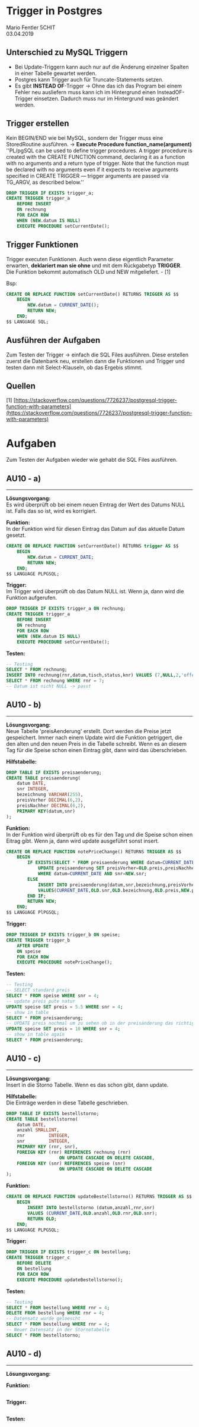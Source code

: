 # Trigger in Postgres
Mario Fentler 5CHIT  
03.04.2019  

## Unterschied zu MySQL Triggern
- Bei Update-Triggern kann auch nur auf die Änderung einzelner Spalten in einer Tabelle gewartet werden.  
- Postgres kann Trigger auch für Truncate-Statements setzen.
- Es gibt __INSTEAD OF__-Trigger -> Ohne das ich das Program bei einem Fehler neu ausliefern muss kann ich im Hintergrund einen InsteadOF-Trigger einsetzen. Dadurch muss nur im Hintergrund was geändert werden.

## Trigger erstellen
Kein BEGIN/END wie bei MySQL, sondern der Trigger muss eine StoredRoutine ausführen. -> __Execute Procedure function_name(argument)__  
''PL/pgSQL can be used to define trigger procedures. A trigger procedure is created with the CREATE FUNCTION command, declaring it as a function with no arguments and a return type of trigger. Note that the function must be declared with no arguments even if it expects to receive arguments specified in CREATE TRIGGER — trigger arguments are passed via TG_ARGV, as described below.''

```SQL
DROP TRIGGER IF EXISTS trigger_a;
CREATE TRIGGER trigger_a
    BEFORE INSERT
    ON rechnung
    FOR EACH ROW
    WHEN (NEW.datum IS NULL)
    EXECUTE PROCEDURE setCurrentDate();
```

## Trigger Funktionen
Trigger executen Funktionen. Auch wenn diese eigentlich Parameter erwarten, __deklariert man sie ohne__ und mit dem Rückgabetyp __TRIGGER__.  
Die Funktion bekommt automatisch OLD und NEW mitgeliefert. - [1]

Bsp:  
```SQL
CREATE OR REPLACE FUNCTION setCurrentDate() RETURNS TRIGGER AS $$
    BEGIN
        NEW.datum = CURRENT_DATE();
        RETURN NEW;
    END;
$$ LANGUAGE SQL;
```

## Ausführen der Aufgaben
Zum Testen der Trigger -> einfach die SQL Files ausführen. Diese erstellen zuerst die Datenbank neu, erstellen dann die Funktionen und Trigger und testen dann mit Select-Klauseln, ob das Ergebis stimmt.

## Quellen
[1] [https://stackoverflow.com/questions/7726237/postgresql-trigger-function-with-parameters](https://stackoverflow.com/questions/7726237/postgresql-trigger-function-with-parameters)

# Aufgaben
Zum Testen der Aufgaben wieder wie gehabt die SQL Files ausführen.

## AU10 - a)
---
__Lösungsvorgang:__  
Es wird überprüft ob bei einem neuen Eintrag der Wert des Datums NULL ist. Falls das so ist, wird es korrigiert.

__Funktion:__  
In der Funktion wird für diesen Eintrag das Datum auf das aktuelle Datum gesetzt.
```sql
CREATE OR REPLACE FUNCTION setCurrentDate() RETURNS trigger AS $$
    BEGIN
        NEW.datum = CURRENT_DATE;
        RETURN NEW;
    END;
$$ LANGUAGE PLPGSQL;
```

__Trigger:__  
Im Trigger wird überprüft ob das Datum NULL ist. Wenn ja, dann wird die Funktion aufgerufen. 
```SQL
DROP TRIGGER IF EXISTS trigger_a ON rechnung;
CREATE TRIGGER trigger_a
    BEFORE INSERT
    ON rechnung
    FOR EACH ROW
    WHEN (NEW.datum IS NULL)
    EXECUTE PROCEDURE setCurrentDate();
```

__Testen:__  
```SQL
-- Testing
SELECT * FROM rechnung;
INSERT INTO rechnung(rnr,datum,tisch,status,knr) VALUES (7,NULL,2,'offen',1);
SELECT * FROM rechnung WHERE rnr = 7;
-- Datum ist nicht NULL -> passt
```

## AU10 - b)
---
__Lösungsvorgang:__  
Neue Tabelle 'preisAenderung' erstellt. Dort werden die Preise jetzt gespeichert. Immer nach einem Update wird die Funktion getriggert, die den alten und den neuen Preis in die Tabelle schreibt. Wenn es an diesem Tag für die Speise schon einen Eintrag gibt, dann wird das überschrieben.

__Hilfstabelle:__
```SQL
DROP TABLE IF EXISTS preisaenderung;
CREATE TABLE preisaenderung(
    datum DATE,
    snr INTEGER,
    bezeichnung VARCHAR(255),
    preisVorher DECIMAL(6,2),
    preisNachher DECIMAL(6,2),
    PRIMARY KEY(datum,snr)
);
```

__Funktion:__  
In der Funktion wird überprüft ob es für den Tag und die Speise schon einen Eitrag gibt. Wenn ja, dann wird update ausgeführt sonst insert.
```sql
CREATE OR REPLACE FUNCTION notePriceChange() RETURNS TRIGGER AS $$
    BEGIN
        IF EXISTS(SELECT * FROM preisaenderung WHERE datum=CURRENT_DATE) THEN
            UPDATE preisaenderung SET preisVorher=OLD.preis,preisNachher=NEW.preis
            WHERE datum=CURRENT_DATE AND snr=NEW.snr;
        ELSE
            INSERT INTO preisaenderung(datum,snr,bezeichnung,preisVorher,preisNachher) 
            VALUES(CURRENT_DATE,OLD.snr,OLD.bezeichnung,OLD.preis,NEW.preis);
        END IF;
        RETURN NEW;
    END;
$$ LANGUAGE PlPGSQL;
```

__Trigger:__ 
```SQL
DROP TRIGGER IF EXISTS trigger_b ON speise;
CREATE TRIGGER trigger_b
    AFTER UPDATE
    ON speise
    FOR EACH ROW
    EXECUTE PROCEDURE notePriceChange();
```

__Testen:__
```sql
-- Testing
-- SELECT standard preis
SELECT * FROM speise WHERE snr = 4;
-- update preis pute natur
UPDATE speise SET preis = 5.5 WHERE snr = 4;
-- show in table
SELECT * FROM preisaenderung;
-- UPDATE preis nochmal um zu sehen ob in der preisänderung das richtige gespeichert wurde
UPDATE speise SET preis = 10 WHERE snr = 4;
-- show in table again
SELECT * FROM preisaenderung;
```

## AU10 - c)
---
__Lösungsvorgang:__  
Insert in die Storno Tabelle. Wenn es das schon gibt, dann update.

__Hilfstabelle:__  
Die Einträge werden in diese Tabelle geschrieben.
```SQL
DROP TABLE IF EXISTS bestellstorno;
CREATE TABLE bestellstorno(
    datum DATE,
    anzahl SMALLINT,
    rnr         INTEGER,
    snr         INTEGER,
    PRIMARY KEY (rnr, snr),
    FOREIGN KEY (rnr) REFERENCES rechnung (rnr)
                    ON UPDATE CASCADE ON DELETE CASCADE,
    FOREIGN KEY (snr) REFERENCES speise (snr)
                    ON UPDATE CASCADE ON DELETE CASCADE
);
```

__Funktion:__
```sql
CREATE OR REPLACE FUNCTION updateBestellstorno() RETURNS TRIGGER AS $$
    BEGIN
        INSERT INTO bestellstorno (datum,anzahl,rnr,snr)
        VALUES (CURRENT_DATE,OLD.anzahl,OLD.rnr,OLD.snr);
        RETURN OLD;
    END;
$$ LANGUAGE PLPGSQL;
```

__Trigger:__ 
```SQL
DROP TRIGGER IF EXISTS trigger_c ON bestellung;
CREATE TRIGGER trigger_c
    BEFORE DELETE
    ON bestellung
    FOR EACH ROW
    EXECUTE PROCEDURE updateBestellstorno();
```

__Testen:__
```sql
-- Testing
SELECT * FROM bestellung WHERE rnr = 4;
DELETE FROM bestellung WHERE rnr = 4;
-- Datensatz wurde geloescht
SELECT * FROM bestellung WHERE rnr = 4;
-- Neuer Datensatz in der Stornotabelle
SELECT * FROM bestellstorno;
```

## AU10 - d)
---
__Lösungsvorgang:__  


__Funktion:__
```sql
```

__Trigger:__ 
```SQL
```

__Testen:__
```sql
```